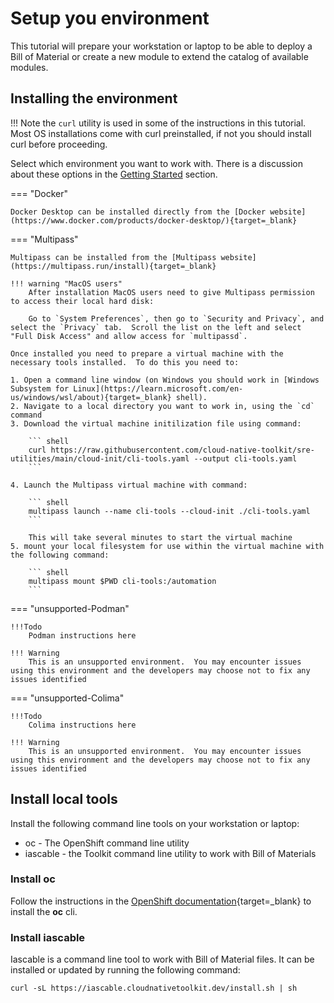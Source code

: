 # Setup you environment

This tutorial will prepare your workstation or laptop to be able to deploy a Bill of Material or create a new module to extend the catalog of available modules.

## Installing the environment

!!! Note
    the ```curl``` utility is used in some of the instructions in this tutorial.  Most OS installations come with curl preinstalled, if not you should install curl before proceeding.

Select which environment you want to work with.  There is a discussion about these options in the [Getting Started](../getting-started/setup.md) section.

=== "Docker"

    Docker Desktop can be installed directly from the [Docker website](https://www.docker.com/products/docker-desktop/){target=_blank}

=== "Multipass"

    Multipass can be installed from the [Multipass website](https://multipass.run/install){target=_blank}

    !!! warning "MacOS users"
        After installation MacOS users need to give Multipass permission to access their local hard disk:

        Go to `System Preferences`, then go to `Security and Privacy`, and select the `Privacy` tab.  Scroll the list on the left and select "Full Disk Access" and allow access for `multipassd`.

    Once installed you need to prepare a virtual machine with the necessary tools installed.  To do this you need to:

    1. Open a command line window (on Windows you should work in [Windows Subsystem for Linux](https://learn.microsoft.com/en-us/windows/wsl/about){target=_blank} shell).  
    2. Navigate to a local directory you want to work in, using the `cd` command
    3. Download the virtual machine initilization file using command:
    
        ``` shell
        curl https://raw.githubusercontent.com/cloud-native-toolkit/sre-utilities/main/cloud-init/cli-tools.yaml --output cli-tools.yaml
        ```

    4. Launch the Multipass virtual machine with command:
    
        ``` shell
        multipass launch --name cli-tools --cloud-init ./cli-tools.yaml
        ```

        This will take several minutes to start the virtual machine
    5. mount your local filesystem for use within the virtual machine with the following command:

        ``` shell
        multipass mount $PWD cli-tools:/automation
        ```

=== "unsupported-Podman"

    !!!Todo
        Podman instructions here
    
    !!! Warning
        This is an unsupported environment.  You may encounter issues using this environment and the developers may choose not to fix any issues identified

=== "unsupported-Colima"

    !!!Todo
        Colima instructions here

    !!! Warning
        This is an unsupported environment.  You may encounter issues using this environment and the developers may choose not to fix any issues identified

## Install local tools

Install the following command line tools on your workstation or laptop:

-   oc - The OpenShift command line utility
-   iascable - the Toolkit command line utility to work with Bill of Materials

### Install oc

Follow the instructions in the [OpenShift documentation](https://docs.openshift.com/container-platform/4.11/cli_reference/openshift_cli/getting-started-cli.html){target=_blank} to install the **oc** cli.

### Install iascable

Iascable is a command line tool to work with Bill of Material files.  It can be installed or updated by running the following command:

``` shell
curl -sL https://iascable.cloudnativetoolkit.dev/install.sh | sh
```
